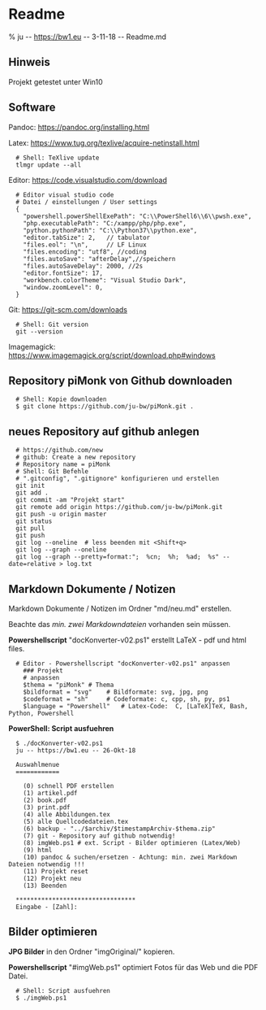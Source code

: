 # Readme

% ju -- https://bw1.eu -- 3-11-18  -- Readme.md

## Hinweis

Projekt getestet unter Win10

## Software

Pandoc: <https://pandoc.org/installing.html>

Latex: <https://www.tug.org/texlive/acquire-netinstall.html>

~~~
  # Shell: TeXlive update
  tlmgr update --all
~~~

Editor: <https://code.visualstudio.com/download>

~~~
  # Editor visual studio code
  # Datei / einstellungen / User settings
  {
    "powershell.powerShellExePath": "C:\\PowerShell6\\6\\pwsh.exe",
    "php.executablePath": "C:/xampp/php/php.exe",
    "python.pythonPath": "C:\\Python37\\python.exe",
    "editor.tabSize": 2,   // tabulator        
    "files.eol": "\n",     // LF Linux
    "files.encoding": "utf8", //coding    
    "files.autoSave": "afterDelay",//speichern
    "files.autoSaveDelay": 2000, //2s 
    "editor.fontSize": 17,
    "workbench.colorTheme": "Visual Studio Dark",
    "window.zoomLevel": 0,
  }
~~~

Git: <https://git-scm.com/downloads>

~~~
  # Shell: Git version
  git --version
~~~

Imagemagick: <https://www.imagemagick.org/script/download.php#windows>


## Repository piMonk von Github downloaden

~~~
  # Shell: Kopie downloaden
  $ git clone https://github.com/ju-bw/piMonk.git .
~~~

## neues Repository auf github anlegen

~~~
  # https://github.com/new
  # github: Create a new repository
  # Repository name = piMonk
  # Shell: Git Befehle
  # ".gitconfig", ".gitignore" konfigurieren und erstellen
  git init
  git add .
  git commit -am "Projekt start"
  git remote add origin https://github.com/ju-bw/piMonk.git
  git push -u origin master 
  git status
  git pull
  git push
  git log --oneline  # less beenden mit <Shift+q>
  git log --graph --oneline 
  git log --graph --pretty=format:";  %cn;  %h;  %ad;  %s" --date=relative > log.txt 
~~~

## Markdown Dokumente / Notizen

Markdown Dokumente / Notizen im Ordner "md/neu.md" erstellen.

Beachte das *min. zwei Markdowndateien* vorhanden sein müssen. 

**Powershellscript** "docKonverter-v02.ps1" erstellt LaTeX - pdf und html files.

~~~
  # Editor - Powershellscript "docKonverter-v02.ps1" anpassen
    ### Projekt
    # anpassen
    $thema = "piMonk" # Thema
    $bildformat = "svg"    # Bildformate: svg, jpg, png
    $codeformat = "sh"     # Codeformate: c, cpp, sh, py, ps1
    $language = "Powershell"   # Latex-Code:  C, [LaTeX]TeX, Bash, Python, Powershell
~~~

**PowerShell: Script ausfuehren**

~~~
  $ ./docKonverter-v02.ps1
  ju -- https://bw1.eu -- 26-Okt-18

  Auswahlmenue
  ============

    (0) schnell PDF erstellen
    (1) artikel.pdf
    (2) book.pdf
    (3) print.pdf
    (4) alle Abbildungen.tex
    (5) alle Quellcodedateien.tex
    (6) backup - "../$archiv/$timestampArchiv-$thema.zip"
    (7) git - Repository auf github notwendig!
    (8) imgWeb.ps1 # ext. Script - Bilder optimieren (Latex/Web)
    (9) html
    (10) pandoc & suchen/ersetzen - Achtung: min. zwei Markdown Dateien notwendig !!!
    (11) Projekt reset
    (12) Projekt neu
    (13) Beenden

  *********************************
  Eingabe - [Zahl]:
~~~

## Bilder optimieren

**JPG Bilder** in den Ordner "imgOriginal/" kopieren.

**Powershellscript** "#imgWeb.ps1" optimiert Fotos für das Web und die PDF Datei.

~~~
  # Shell: Script ausfuehren
  $ ./imgWeb.ps1
~~~